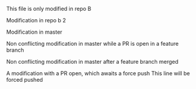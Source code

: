 This file is only modified in repo B

Modification in repo b 2

Modification in master

Non conflicting modification in master while a PR is open in a feature branch

Non conflicting modification in master after a feature branch merged

A modification with a PR open, which awaits a force push
This line will be forced pushed

